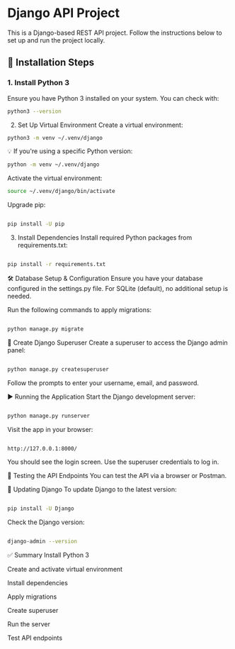 # Django API Project

This is a Django-based REST API project. Follow the instructions below to set up and run the project locally.


## 🚀 Installation Steps

### 1. Install Python 3
Ensure you have Python 3 installed on your system. You can check with:
```bash
python3 --version
```
2. Set Up Virtual Environment
Create a virtual environment:

```bash
python3 -m venv ~/.venv/django
```
💡 If you're using a specific Python version:

```bash
python -m venv ~/.venv/django
```
Activate the virtual environment:

```bash
source ~/.venv/django/bin/activate
```
Upgrade pip:

```bash

pip install -U pip
```
3. Install Dependencies
Install required Python packages from requirements.txt:

```bash

pip install -r requirements.txt
```
🛠️ Database Setup & Configuration
Ensure you have your database configured in the settings.py file. For SQLite (default), no additional setup is needed.

Run the following commands to apply migrations:

```bash

python manage.py migrate
```
👤 Create Django Superuser
Create a superuser to access the Django admin panel:

```bash

python manage.py createsuperuser
```
Follow the prompts to enter your username, email, and password.

▶️ Running the Application
Start the Django development server:

```bash

python manage.py runserver
```
Visit the app in your browser:

```bash

http://127.0.0.1:8000/
```
You should see the login screen. Use the superuser credentials to log in.

🧪 Testing the API Endpoints
You can test the API via a browser or Postman.


🔄 Updating Django
To update Django to the latest version:

```bash

pip install -U Django
```
Check the Django version:

```bash

django-admin --version
```
✅ Summary
Install Python 3

Create and activate virtual environment

Install dependencies

Apply migrations

Create superuser

Run the server

Test API endpoints

